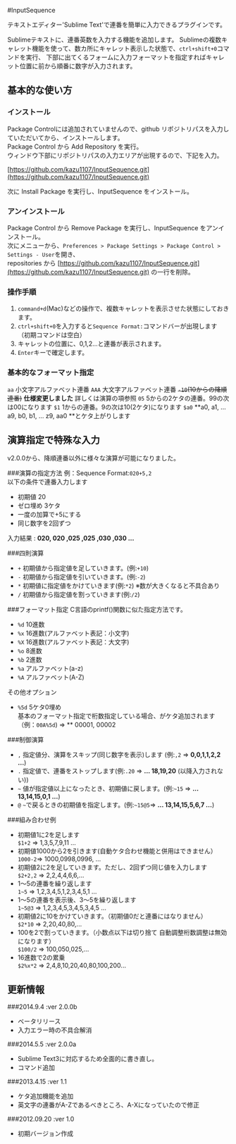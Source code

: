 #InputSequence

テキストエディター'Sublime Text'で連番を簡単に入力できるプラグインです。

Sublimeテキストに、連番英数を入力する機能を追加します。
Sublimeの複数キャレット機能を使って、数カ所にキャレット表示した状態で、`ctrl+shift+0`コマンドを実行、
下部に出てくるフォームに入力フォーマットを指定すればキャレット位置に前から順番に数字が入力されます。

## 基本的な使い方

### インストール
Package Controlには追加されていませんので、github リポジトリパスを入力していただいてから、インストールします。  
Package Control から Add Repository を実行。  
ウィンドウ下部にリポジトリパスの入力エリアが出現するので、下記を入力。  

[https://github.com/kazu1107/InputSequence.git](https://github.com/kazu1107/InputSequence.git)

次に Install Package を実行し、InputSequence をインストール。

### アンインストール
Package Control から Remove Package を実行し、InputSequence をアンインストール。  
次にメニューから、`Preferences > Package Settings > Package Control > Settings - User`を開き、  
repositories から [https://github.com/kazu1107/InputSequence.git](https://github.com/kazu1107/InputSequence.git) の一行を削除。

### 操作手順

1. `command+d`(Mac)などの操作で、複数キャレットを表示させた状態にしておきます。
2. `ctrl+shift+0`を入力すると`Sequence Format:`コマンドバーが出現します（初期コマンドは空白）
3. キャレットの位置に、0,1,2...と連番が表示されます。
4. `Enter`キーで確定します。

### 基本的なフォーマット指定

`aa`     小文字アルファベット連番
`AAA` 大文字アルファベット連番
~~`-10`(10からの降順連番)~~ **仕様変更しました** 詳しくは演算の項参照
`05` 5からの2ケタの連番。99の次は00になります
`$1` 1からの連番。9の次は10(2ケタ)になります
`$a0` **a0, a1, ... a9, b0, b1, ... z9, aa0 **とケタ上がりします


## 演算指定で特殊な入力
v2.0.0から、降順連番以外に様々な演算が可能になりました。


###演算の指定方法
例：Sequence Format:`020+5,2`  
以下の条件で連番入力します  

* 初期値 20
* ゼロ埋め 3ケタ
* 一度の加算で+5にする
* 同じ数字を2回ずつ

入力結果 : **020, 020 ,025 ,025 ,030 ,030 ...**

###四則演算
* `+` 初期値から指定値を足していきます。(例:`+10`)
* `-` 初期値から指定値を引いていきます。(例:`-2`)
* `*` 初期値に指定値をかけていきます(例:`*2`) ※数が大きくなると不具合あり
* `/` 初期値から指定値を割っていきます(例:`/2`)

###フォーマット指定
C言語のprintf()関数に似た指定方法です。

* `%d` 10進数  
* `%x` 16進数(アルファベット表記：小文字)
* `%X` 16進数(アルファベット表記：大文字)
* `%o` 8進数
* `%b` 2進数
* `%a` アルファベット(a-z)
* `%A` アルファベット(A-Z)

その他オプション

* `%5d` 5ケタ0埋め  
    基本のフォーマット指定で桁数指定している場合、がケタ追加されます（例：`00A%5d`)
    => ** 00001, 00002


###制御演算
* `,` 指定値分、演算をスキップ(同じ数字を表示)します  (例:`,2` => **0,0,1,1,2,2 ...**)
* `.` 指定値で、連番をストップします(例:`.20` => **... 18,19,20** (以降入力されない))
* `~` 値が指定値以上になったとき、初期値に戻します。(例:`~15` => **... 13,14,15,0,1 ...**)
* `@` `~`で戻るときの初期値を指定します。(例:`~15@5`=> **... 13,14,15,5,6,7 ...**)

###組み合わせ例

* 初期値1に2を足します  
  `$1+2` => 1,3,5,7,9,11 ...
* 初期値1000から2を引きます(自動ケタ合わせ機能と併用はできません）  
  `1000-2`=> 1000,0998,0996, ...
* 初期値2に2を足していきます。ただし、2回ずつ同じ値を入力します  
  `$2+2,2` => 2,2,4,4,6,6,...
* 1〜5の連番を繰り返します  
  `1~5` => 1,2,3,4,5,1,2,3,4,5,1 ...
* 1〜5の連番を表示後、3〜5を繰り返します  
  `1~5@3` => 1,2,3,4,5,3,4,5,3,4,5 ...
* 初期値2に10をかけていきます。（初期値0だと連番にはなりません）  
  `$2*10` => 2,20,40,80,...
* 100を2で割っていきます。（小数点以下は切り捨て 自動調整桁数調整は無効になります）  
  `$100/2` => 100,050,025,... 
* 16進数で2の累乗  
  `$2%x*2` => 2,4,8,10,20,40,80,100,200...

## 更新情報
###2014.9.4 :ver 2.0.0b
* ベータリリース
* 入力エラー時の不具合解消

###2014.5.5 :ver 2.0.0a
* Sublime Text3に対応するため全面的に書き直し。
* コマンド追加

###2013.4.15 :ver 1.1
* ケタ追加機能を追加
* 英文字の連番がA-Zであるべきところ、A-Xになっていたので修正


###2012.09.20 :ver 1.0
* 初期バージョン作成